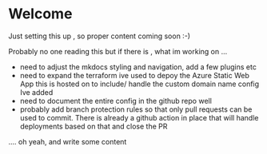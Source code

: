 # Welcome

Just setting this up , so proper content coming soon :-)

Probably no one reading this but if there is , what im working on ...

- need to adjust the mkdocs styling and navigation, add a few plugins etc 
- need to expand the terraform ive used to depoy the Azure Static Web App this is hosted on to include/ handle the custom domain name config Ive added
- need to document the entire config in the github repo well 
- probably add branch protection rules so that only pull requests can be used to commit. There is already a github action in place that will handle deployments based on that and close the PR


.... oh yeah, and write some content
